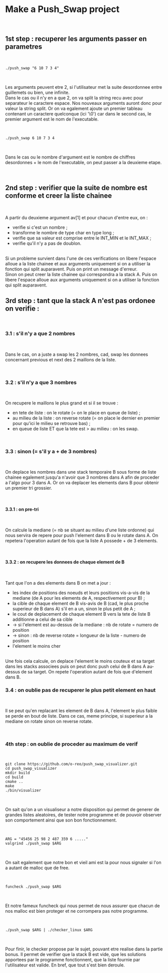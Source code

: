 # Make a Push_Swap project

<br>

## 1st step : recuperer les arguments passer en parametres

<br>

```
./push_swap "6 10 7 3 4"
```

<br>

Les arguments peuvent etre 2, si l'utilisateur met la suite desordonnee entre guillemets ou bien, une infinite.
<br>
Dans le cas ou il n'y en a que 2, on va split la string recu avec pour separateur le caractere espace. Nos nouveaux arguments auront donc pour valeur la string split. Or on va egalement ajoute un premier tableau contenant un caractere quelconque (ici '\0') car dans le second cas, le premier argument est le nom de l'executable.

<br>

```
./push_swap 6 10 7 3 4
```

<br>

Dans le cas ou le nombre d'argument est le nombre de chiffres desordonnes + le nom de l'executable, on peut passer a la deuxieme etape.

<br>

## 2nd step : verifier que la suite de nombre est conforme et creer la liste chainee

<br>

A partir du deuxieme argument av[1] et pour chacun d'entre eux, on :
<br>
- verifie si c'est un nombre ;
- transforme le nombre de type char en type long ;
- verifie que sa valeur est comprise entre le INT_MIN et le INT_MAX ;
- verifie qu'il n'y a pas de doublon.
<br>
Si un probleme survient dans l'une de ces verifications on libere l'espace alloue a la liste chainee et aux arguments uniquement si on a utiliser la fonction qui split auparavent. Puis on print un message d'erreur.
<br>
Sinon on peut creer la liste chainee qui correspondra a la stack A. Puis on libere l'espace alloue aux arguments uniquement si on a utiliser la fonction qui split auparavent.

<br>

## 3rd step : tant que la stack A n'est pas ordonee on verifie :

<br>

### 3.1 : s'il n'y a que 2 nombres

<br>

Dans le cas, on a juste a swap les 2 nombres, cad, swap les donnees concernant previous et next des 2 maillons de la liste.

<br>

### 3.2 : s'il n'y a que 3 nombres

<br>

On recupere le maillons le plus grand et si il se trouve :
<br>
- en tete de liste : on le rotate (= on le place en queue de liste) ;
- au milieu de la liste : on reverse rotate (= on place le dernier en premier pour qu'ici le milieu se retrouve bas) ;
- en queue de liste ET que la tete est > au milieu : on les swap.

<br>

### 3.3 : sinon (= s'il y a + de 3 nombres)

<br>

On deplace les nombres dans une stack temporaire B sous forme de liste chainee egalement jusqu'a n'avoir que 3 nombres dans A afin de proceder a l'algo pour 3 dans A. Or on va deplacer les elements dans B pour obtenir un premier tri grossier. 

<br>

#### 3.3.1 : on pre-tri

<br>

On calcule la mediane (= nb se situant au milieu d'une liste ordonne) qui nous servira de repere pour push l'element dans B ou le rotate dans A. On repetera l'operation autant de fois que la liste A possede + de 3 elements.

<br>

#### 3.3.2 : on recupere les donnees de chaque element de B

<br>

Tant que l'on a des elements dans B on met a jour :
<br>
- les index de positions des noeuds et leurs positions vis-a-vis de la mediane (de A pour les elements de A, respectivement pour B) ;
- la cible de chaque element de B vis-avis de B (cad, le plus proche superieur de B dans A) s'il en a un, sinon le plus petit de A ;
- le cout de deplacement de chaque element B vers la tete de liste B additionne a celui de sa cible
- -> si l'element est au-dessus de la mediane : nb de rotate = numero de position
- -> sinon : nb de reverse rotate = longueur de la liste - numero de position
- l'element le moins cher
<br>
Une fois cela calcule, on deplace l'element le moins couteux et sa target dans les stacks associees puis on peut donc push celui de B dans A au-dessus de sa target. On repete l'operation autant de fois que d'element dans B.

<br>

### 3.4 : on oublie pas de recuperer le plus petit element en haut

<br>

Il se peut qu'en replacant les element de B dans A, l'element le plus faible se perde en bout de liste. Dans ce cas, meme principe, si superieur a la mediane on rotate sinon on reverse rotate.

<br>

### 4th step : on oublie de proceder au maximum de verif


<br>

```
git clone https://github.com/o-reo/push_swap_visualizer.git
cd push_swap_visualizer
mkdir build
cd build
cmake ..
make
./bin/visualizer
```

<br>

On sait qu'on a un visualiseur a notre disposition qui permet de generer de grandes listes aleatoires, de tester notre programme et de pouvoir observer son comportement ainsi que son bon fonctionnement.

<br>

```
ARG = "45456 25 98 2 487 359 6 ....."
valgrind ./push_swap $ARG
```

<br>

On sait egalement que notre bon et vieil ami est la pour nous signaler si l'on a autant de malloc que de free.

<br>

```
funcheck ./push_swap $ARG
```

<br>

Et notre fameux funcheck qui nous permet de nous assurer que chacun de nos malloc est bien proteger et ne corrompera pas notre programme.

<br>

```
./push_swap $ARG | ./checker_linux $ARG
```

<br>

Pour finir, le checker propose par le sujet, pouvant etre realise dans la partie bonus. Il permet de verifier que la stack B est vide, que les solutions apportees par le programme fonctionnent, que la liste fournie par l'utilisateur est valide. En bref, que tout s'est bien deroule.
